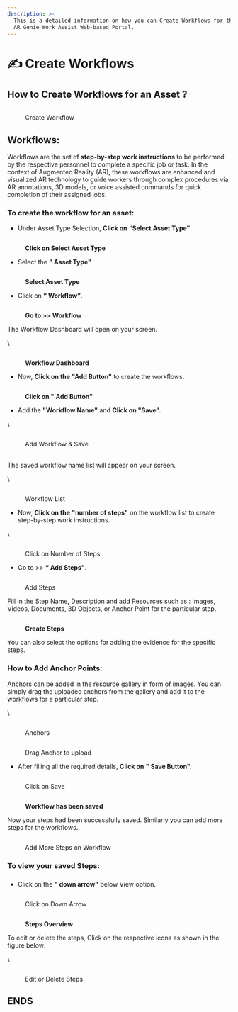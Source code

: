 ```yaml
---
description: >-
  This is a detailed information on how you can Create Workflows for the Jobs on
  AR Genie Work Assist Web-based Portal.
---
```


# ✍️ Create Workflows

## How to Create Workflows for an Asset ?



<figure><img src="../.gitbook/assets/Create Workflows (1) (1).jpg" alt=""><figcaption><p>Create Workflow </p></figcaption></figure>



## Workflows:&#x20;

Workflows are the set of **step-by-step work instructions** to be performed by the respective personnel to complete a specific job or task. In the context of Augmented Reality (AR), these workflows are enhanced and visualized AR technology to guide workers through complex procedures via AR annotations, 3D models, or voice assisted commands for quick completion of their assigned jobs.&#x20;

### To create the workflow for an asset:



* Under Asset Type Selection, **Click on** **“Select Asset Type”**.



<figure><img src="../.gitbook/assets/Click on Select Asset Type.png" alt=""><figcaption><p><strong>Click on Select Asset Type</strong> </p></figcaption></figure>



* Select the **" Asset Type"** &#x20;



<figure><img src="../.gitbook/assets/lect Asset Type.png" alt=""><figcaption><p><strong>Select Asset Type</strong> </p></figcaption></figure>



* Click on **“ Workflow”**.



<figure><img src="../.gitbook/assets/Go to Workflow.png" alt=""><figcaption><p><strong>Go to >> Workflow</strong></p></figcaption></figure>



The Workflow Dashboard will open on your screen.

\


<figure><img src="../.gitbook/assets/Workflow Dashboard.png" alt=""><figcaption><p><strong>Workflow Dashboard</strong> </p></figcaption></figure>



* Now, **Click on the** **"Add Button"**  to create the workflows.



<figure><img src="../.gitbook/assets/Click on Add Button.png" alt=""><figcaption><p><strong>Cl</strong>i<strong>ck on " Add Button"</strong></p></figcaption></figure>



* Add the **"Workflow Name"** and **Click on "Save".**

\


<figure><img src="../.gitbook/assets/Add Workflow &#x26; Save  (3).jpg" alt=""><figcaption><p>Add Workflow &#x26; Save </p></figcaption></figure>



\
The saved workflow name list will appear on your screen.

\


<figure><img src="../.gitbook/assets/Workflow List.png" alt=""><figcaption><p>Workflow List </p></figcaption></figure>



* Now, **Click on the** **"number of steps"** on the workflow list to create step-by-step work instructions.&#x20;

\


<figure><img src="../.gitbook/assets/Click on the _number of steps.jpg" alt=""><figcaption><p>Click on Number of Steps<br></p></figcaption></figure>



* Go to >> **“ Add Steps”**.



<figure><img src="../.gitbook/assets/Add Steps.png" alt=""><figcaption><p>Add Steps </p></figcaption></figure>



Fill in the Step Name, Description and add Resources such as : Images, Videos, Documents, 3D Objects, or Anchor Point for the particular step.





<figure><img src="../.gitbook/assets/Create Steps.png" alt=""><figcaption><p><strong>Create Steps</strong></p></figcaption></figure>



You can also select the options for adding the evidence for the specific steps.



### How to Add Anchor Points:



Anchors can be added in the resource gallery in form of images. You can simply drag the uploaded anchors from the gallery and add it to the workflows for a particular step.

\


<figure><img src="../.gitbook/assets/Create W Anchor_.jpg" alt=""><figcaption><p>Anchors <br></p></figcaption></figure>



<figure><img src="../.gitbook/assets/Create W Anchor_.jpgd.jpg" alt=""><figcaption><p>Drag Anchor to upload<br></p></figcaption></figure>



* After filling all the required details, **Click on** **" Save Button".**



<figure><img src="../.gitbook/assets/save.jpg" alt=""><figcaption><p>Click on Save <br></p></figcaption></figure>



<figure><img src="../.gitbook/assets/Workflow has been saved.png" alt=""><figcaption><p><strong>Workflow has been saved</strong> </p></figcaption></figure>





Now your steps had been successfully saved. Similarly you can add more steps for the workflows.





<figure><img src="../.gitbook/assets/Add More Steps on Workflow.png" alt=""><figcaption><p>Add More Steps on Workflow<br></p></figcaption></figure>



### To view your saved Steps:

### &#x20;

* Click on the **" down arrow"** below View option.



<figure><img src="../.gitbook/assets/Click on Down Arrow.jpg" alt=""><figcaption><p>Click on Down Arrow</p></figcaption></figure>



<figure><img src="../.gitbook/assets/Steps Overview.png" alt=""><figcaption><p><strong>Steps Overview</strong> <br></p></figcaption></figure>



To edit or delete the steps, Click on the respective icons as shown in the figure below:&#x20;

\


<figure><img src="../.gitbook/assets/edit or delete the steps.jpg" alt=""><figcaption><p>Edit or Delete Steps </p></figcaption></figure>





## ENDS&#x20;

